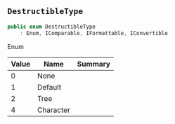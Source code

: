 ## `DestructibleType`

```csharp
public enum DestructibleType
    : Enum, IComparable, IFormattable, IConvertible

```

Enum

| Value | Name | Summary | 
| --- | --- | --- | 
| 0 | None |  | 
| 1 | Default |  | 
| 2 | Tree |  | 
| 4 | Character |  | 


